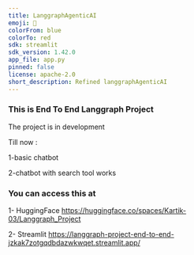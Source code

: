 ```yaml
---
title: LanggraphAgenticAI
emoji: 🐨
colorFrom: blue
colorTo: red
sdk: streamlit
sdk_version: 1.42.0
app_file: app.py
pinned: false
license: apache-2.0
short_description: Refined langgraphAgenticAI
---
```


### This is End To End Langgraph Project

The project is in development

Till now :

1-basic chatbot 

2-chatbot with search tool works

### You can access this at 

1- HuggingFace
https://huggingface.co/spaces/Kartik-03/Langgraph_Project

2- Streamlit 
https://langgraph-project-end-to-end-jzkak7zotgqdbdazwkwqet.streamlit.app/

